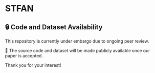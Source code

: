 # STFAN

## 🔒 Code and Dataset Availability

This repository is currently under embargo due to ongoing peer review.

🚀 The source code and dataset will be made publicly available once our paper is accepted.

Thank you for your interest!
